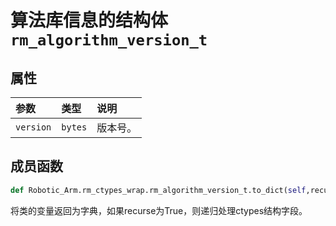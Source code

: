 # 算法库信息的结构体`rm_algorithm_version_t`

## 属性

|参数|类型|说明|
|:--|:--|:--|
|`version`|`bytes`|版本号。|

## 成员函数

```Python
def Robotic_Arm.rm_ctypes_wrap.rm_algorithm_version_t.to_dict(self,recurse = True)
```

将类的变量返回为字典，如果recurse为True，则递归处理ctypes结构字段。
